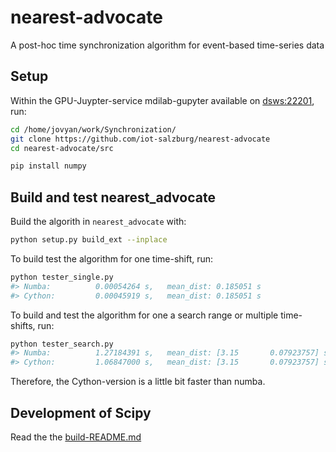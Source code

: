 # nearest-advocate
A post-hoc time synchronization algorithm for event-based time-series data


## Setup

Within the GPU-Juypter-service mdilab-gupyter available on [dsws:22201](http://dsws:22201/), run:

```bash
cd /home/jovyan/work/Synchronization/
git clone https://github.com/iot-salzburg/nearest-advocate
cd nearest-advocate/src

pip install numpy
```


## Build and test nearest_advocate

Build the algorith in `nearest_advocate` with:
```bash
python setup.py build_ext --inplace
```

To build test the algorithm for one time-shift, run:

```bash
python tester_single.py 
#> Numba:          0.00054264 s,   mean_dist: 0.185051 s
#> Cython:         0.00045919 s,   mean_dist: 0.185051 s
```

To build and test the algorithm for one a search range or multiple time-shifts, run:

```bash
python tester_search.py 
#> Numba:          1.27184391 s,   mean_dist: [3.15       0.07923757] s
#> Cython:         1.06847000 s,   mean_dist: [3.15       0.07923757] s
```

Therefore, the Cython-version is a little bit faster than numba.


## Development of Scipy

Read the the [build-README.md](#scipydev/REAMDE.md)

